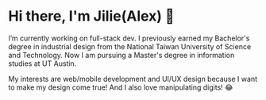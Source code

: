 # Hi there, I'm Jilie(Alex) 👋
I’m currently working on full-stack dev. I previously earned my Bachelor's degree in industrial design from the National Taiwan University of Science and Technology. Now I am pursuing a Master's degree in information studies at UT Austin.

My interests are web/mobile development and UI/UX design because I want to make my design come true! And I also love manipulating digits!  😂 


